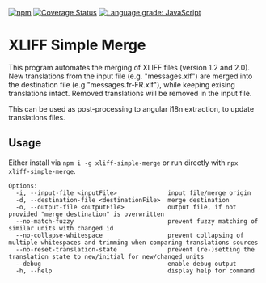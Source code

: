 [![npm](https://img.shields.io/npm/v/xliff-simple-merge)](https://www.npmjs.com/package/xliff-simple-merge)
[![Coverage Status](https://coveralls.io/repos/github/daniel-sc/xliff-simple-merge/badge.svg?branch=main)](https://coveralls.io/github/daniel-sc/xliff-simple-merge?branch=main)
[![Language grade: JavaScript](https://img.shields.io/lgtm/grade/javascript/g/daniel-sc/xliff-simple-merge.svg?logo=lgtm&logoWidth=18)](https://lgtm.com/projects/g/daniel-sc/xliff-simple-merge/context:javascript)

# XLIFF Simple Merge

This program automates the merging of XLIFF files (version 1.2 and 2.0). 
New translations from the input file (e.g. "messages.xlf") are merged into the destination file (e.g "messages.fr-FR.xlf"), while keeping exising translations intact. 
Removed translations will be removed in the input file.

This can be used as post-processing to angular i18n extraction, to update translations files.

## Usage

Either install via `npm i -g xliff-simple-merge` or run directly with `npx xliff-simple-merge`.

```text
Options:
  -i, --input-file <inputFile>              input file/merge origin
  -d, --destination-file <destinationFile>  merge destination
  -o, --output-file <outputFile>            output file, if not provided "merge destination" is overwritten
  --no-match-fuzzy                          prevent fuzzy matching of similar units with changed id
  --no-collapse-whitespace                  prevent collapsing of multiple whitespaces and trimming when comparing translations sources
  --no-reset-translation-state              prevent (re-)setting the translation state to new/initial for new/changed units
  --debug                                   enable debug output
  -h, --help                                display help for command
```
